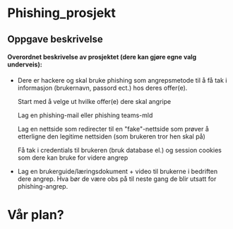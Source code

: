 # Phishing_prosjekt
## Oppgave beskrivelse
#### Overordnet beskrivelse av prosjektet (dere kan gjøre egne valg underveis): 
* Dere er hackere og skal bruke phishing som angrepsmetode til å få tak i informasjon (brukernavn, passord ect.) hos deres offer(e).
  
  Start med å velge ut hvilke offer(e) dere skal angripe

  Lag en phishing-mail eller phishing teams-mld

  Lag en nettside som redirecter til en "fake"-nettside som prøver å etterligne den legitime nettsiden (som brukeren tror hen skal på)

  Få tak i credentials til brukeren (bruk database el.) og session cookies som dere kan bruke for videre angrep 
* Lag en brukerguide/læringsdokument + video til brukerne i bedriften dere angrep.  Hva bør de være obs på til neste gang de blir utsatt for phishing-angrep.  

# Vår plan?
